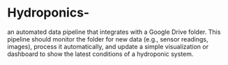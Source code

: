 # Hydroponics-
 an automated data pipeline that integrates with a Google Drive folder. This pipeline  should monitor the folder for new data (e.g., sensor readings, images), process it  automatically, and update a simple visualization or dashboard to show the latest  conditions of a hydroponic system. 
